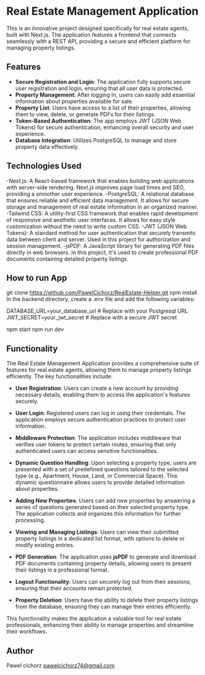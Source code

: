 # Real Estate Management Application

This is an innovative project designed specifically for real estate agents, built with Next.js. The application features a frontend that connects seamlessly with a REST API, providing a secure and efficient platform for managing property listings.

## Features

- **Secure Registration and Login**: The application fully supports secure user registration and login, ensuring that all user data is protected.
- **Property Management**: After logging in, users can easily add essential information about properties available for sale. 
- **Property List**: Users have access to a list of their properties, allowing them to view, delete, or generate PDFs for their listings.
- **Token-Based Authentication**: The app employs JWT (JSON Web Tokens) for secure authentication, enhancing overall security and user experience.
- **Database Integration**: Utilizes PostgreSQL to manage and store property data effectively.

## Technologies Used

-Next.js: A React-based framework that enables building web applications with server-side rendering. Next.js improves page load times and SEO, providing a smoother user experience.
-PostgreSQL: A relational database that ensures reliable and efficient data management. It allows for secure storage and management of real estate information in an organized manner.
-Tailwind CSS: A utility-first CSS framework that enables rapid development of responsive and aesthetic user interfaces. It allows for easy style customization without the need to write custom CSS.
-JWT (JSON Web Tokens): A standard method for user authentication that securely transmits data between client and server. Used in this project for authorization and session management.
-jsPDF: A JavaScript library for generating PDF files directly in web browsers. In this project, it's used to create professional PDF documents containing detailed property listings.

## How to run App 
git clone  https://github.com/PawelCichorz/RealEstate-Helper.git
npm install
In the backend directory, create a .env file and add the following variables:

DATABASE_URL=your_database_url  # Replace with your Postgresql URL
JWT_SECRET=your_jwt_secret  # Replace with a secure JWT secret

npm start
npm run dev

## Functionality

The Real Estate Management Application provides a comprehensive suite of features for real estate agents, allowing them to manage property listings efficiently. The key functionalities include:

- **User Registration**: Users can create a new account by providing necessary details, enabling them to access the application's features securely.

- **User Login**: Registered users can log in using their credentials. The application employs secure authentication practices to protect user information.

- **Middleware Protection**: The application includes middleware that verifies user tokens to protect certain routes, ensuring that only authenticated users can access sensitive functionalities.

- **Dynamic Question Handling**: Upon selecting a property type, users are presented with a set of predefined questions tailored to the selected type (e.g., Apartment, House, Land, or Commercial Space). This dynamic questionnaire allows users to provide detailed information about properties.

- **Adding New Properties**: Users can add new properties by answering a series of questions generated based on their selected property type. The application collects and organizes this information for further processing.

- **Viewing and Managing Listings**: Users can view their submitted property listings in a dedicated list format, with options to delete or modify existing entries.

- **PDF Generation**: The application uses **jsPDF** to generate and download PDF documents containing property details, allowing users to present their listings in a professional format.

- **Logout Functionality**: Users can securely log out from their sessions, ensuring that their accounts remain protected.

- **Property Deletion**: Users have the ability to delete their property listings from the database, ensuring they can manage their entries efficiently.

This functionality makes the application a valuable tool for real estate professionals, enhancing their ability to manage properties and streamline their workflows.


## Author
Pawel cichorz pawelcichorz74@gmail.com
